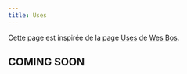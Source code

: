 ```yaml
---
title: Uses
---
```


Cette page est inspirée de la page [Uses](https://wesbos.com/uses/) de [Wes Bos](https://twitter.com/wesbos).

## COMING SOON
